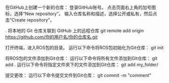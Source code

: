 在GitHub上创建一个新的仓库：
登录GitHub账号。
点击页面右上角的加号图标，选择“New repository”。
输入仓库名称和描述，选择公开或私有，然后点击“Create repository”。

. 将本地的 Git 仓库关联到 GitHub 上的远程仓库
git remote add origin https://github.com/你的用户名/你的仓库名.git

打开终端，进入ROS包的目录。
运行以下命令将ROS包初始化为Git仓库：
git init

将ROS包的文件添加到Git仓库：
运行以下命令将所有文件添加到Git仓库：
git add .
运行以下命令将指定文件夹下的文件添加到Git仓库：
git add my_folder/

提交更改：
运行以下命令提交文件到Git仓库：
git commit -m "comment"
